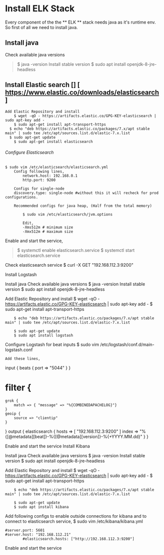 

# Install ELK Stack

Every component of the the ** ELK ** stack needs java as it's runtime env. So first of all we need to install java.

## Install java

Check available java versions 
> $ java -version
Install stable version 
> $ sudo apt install openjdk-8-jre-headless

## Install Elastic search [] [ https://www.elastic.co/downloads/elasticsearch ]

```
Add Elastic Repository and install
	$ wget -qO - https://artifacts.elastic.co/GPG-KEY-elasticsearch | sudo apt-key add -
	$ sudo apt-get install apt-transport-https
  $ echo "deb https://artifacts.elastic.co/packages/7.x/apt stable main" | sudo tee /etc/apt/sources.list.d/elastic-7.x.list
  $ sudo apt-get update
	$ sudo apt-get install elasticsearch
```

###### Configure Elasticsearch

```
$ sudo vim /etc/elasticsearch/elasticsearch.yml
	Config following lines,
		network.host: 192.168.0.1
		http.port: 9200
	
	Configs for single-node
  	discovery.type: single-node #without this it will recheck for prod configurations.
```
```
	Recommended configs for java heap, (Half from the total memory)

		$ sudo vim /etc/elasticsearch/jvm.options

		Edit,
		-Xms512m # minimum size
		-Xmx512m # maximum size
```

Enable and start the service,
>    $ systemctl enable elasticsearch.service
>    $ systemctl start elasticsearch.service

Check elasticsearch service 
	$ curl -X GET "192.168.112.3:9200"

Install Logstash

Install java
Check available java versions 
$ java -version
Install stable version 
$ sudo apt install openjdk-8-jre-headless

Add Elastic Repository and install
	$ wget -qO - https://artifacts.elastic.co/GPG-KEY-elasticsearch | sudo apt-key add -
	$ sudo apt-get install apt-transport-https

		$ echo "deb https://artifacts.elastic.co/packages/7.x/apt stable main" | sudo tee /etc/apt/sources.list.d/elastic-7.x.list

		$ sudo apt-get update
		$ sudo apt install logstash

Configure Logstash for beat inputs
	$ sudo vim /etc/logstash/conf.d/main-logstash.conf

	Add these lines,
input {
    beats {
        port => "5044"
    }
}
# filter {
    grok {
        match => { "message" => "%{COMBINEDAPACHELOG}"}
    }
    geoip {
        source => "clientip"
    }
}
output {
    elasticsearch {
        hosts => [ "192.168.112.3:9200" ]
        index => "%{[@metadata][beat]}-%{[@metadata][version]}-%{+YYYY.MM.dd}"
    }
}

Enable and start the service
Install Kibana

Install java
Check available java versions 
$ java -version
Install stable version 
$ sudo apt install openjdk-8-jre-headless

Add Elastic Repository and install
	$ wget -qO - https://artifacts.elastic.co/GPG-KEY-elasticsearch | sudo apt-key add -
	$ sudo apt-get install apt-transport-https

		$ echo "deb https://artifacts.elastic.co/packages/7.x/apt stable main" | sudo tee /etc/apt/sources.list.d/elastic-7.x.list

		$ sudo apt-get update
		$ sudo apt install kibana

Add following configs to enable outside connections for kibana and to connect to elasticsearch service,
	$ sudo vim /etc/kibana/kibana.yml

	#server.port: 5601
	#server.host: "192.168.112.21"
            #elasticsearch.hosts: ["http://192.168.112.3:9200"]

Enable and start the service
